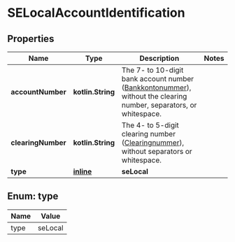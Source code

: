 
# SELocalAccountIdentification

## Properties
Name | Type | Description | Notes
------------ | ------------- | ------------- | -------------
**accountNumber** | **kotlin.String** | The 7- to 10-digit bank account number ([Bankkontonummer](https://sv.wikipedia.org/wiki/Bankkonto)), without the clearing number, separators, or whitespace. | 
**clearingNumber** | **kotlin.String** | The 4- to 5-digit clearing number ([Clearingnummer](https://sv.wikipedia.org/wiki/Clearingnummer)), without separators or whitespace. | 
**type** | [**inline**](#Type) | **seLocal** | 


<a name="Type"></a>
## Enum: type
Name | Value
---- | -----
type | seLocal



